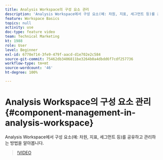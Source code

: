 ```yaml
---
title: Analysis Workspace의 구성 요소 관리
description: 'Analysis Workspace에서 구성 요소(예: 차원, 지표, 세그먼트 등)를 공유하고 관리하는 방법을 알아봅니다.'
feature: Workspace Basics
topics: null
activity: use
doc-type: feature video
team: Technical Marketing
kt: 1988
role: User
level: Beginner
exl-id: 6778e714-3fe9-479f-aacd-d1e702e2c584
source-git-commit: 75462db3406811be3264b0a4dbdd6f7cdf257736
workflow-type: tm+mt
source-wordcount: '46'
ht-degree: 100%

---
```


# Analysis Workspace의 구성 요소 관리 {#component-management-in-analysis-workspace}

Analysis Workspace에서 구성 요소(예: 차원, 지표, 세그먼트 등)를 공유하고 관리하는 방법을 알아봅니다.

>[!VIDEO](https://video.tv.adobe.com/v/24095/?quality=12)

